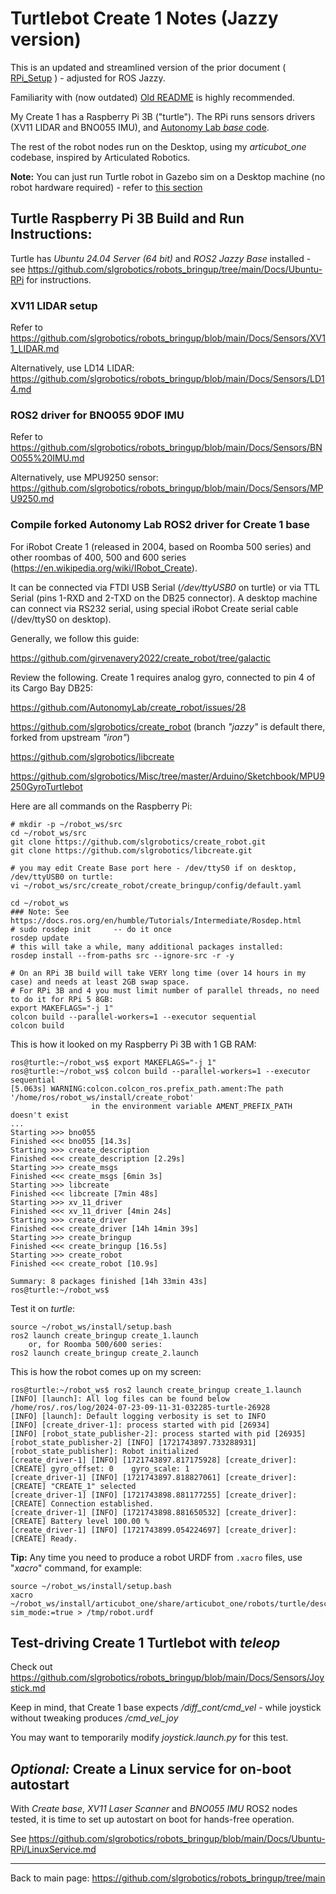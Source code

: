 # Turtlebot Create 1 Notes (Jazzy version)

This is an updated and streamlined version of the prior document ( [RPi_Setup](https://github.com/slgrobotics/turtlebot_create/tree/main/RPi_Setup) ) - adjusted for ROS Jazzy.

Familiarity with (now outdated) [Old README](https://github.com/slgrobotics/turtlebot_create/blob/main/README.md) is highly recommended.

My Create 1 has a Raspberry Pi 3B ("turtle"). The RPi runs sensors drivers (XV11 LIDAR and BNO055 IMU), and [Autonomy Lab _base_ code](https://github.com/slgrobotics/create_robot). 

The rest of the robot nodes run on the Desktop, using my *articubot_one* codebase, inspired by Articulated Robotics.

**Note:** You can just run Turtle robot in Gazebo sim on a Desktop machine (no robot hardware required) - 
refer to [this section](https://github.com/slgrobotics/robots_bringup/blob/main/Docs/ROS-Jazzy/README.md#build-articubot_one-robot-codebase)

## Turtle Raspberry Pi 3B Build and Run Instructions:

Turtle has _Ubuntu 24.04 Server (64 bit)_ and _ROS2 Jazzy Base_ installed - see https://github.com/slgrobotics/robots_bringup/tree/main/Docs/Ubuntu-RPi for instructions.

### XV11 LIDAR setup

Refer to https://github.com/slgrobotics/robots_bringup/blob/main/Docs/Sensors/XV11_LIDAR.md

Alternatively, use LD14 LIDAR: https://github.com/slgrobotics/robots_bringup/blob/main/Docs/Sensors/LD14.md

### ROS2 driver for BNO055 9DOF IMU

Refer to https://github.com/slgrobotics/robots_bringup/blob/main/Docs/Sensors/BNO055%20IMU.md

Alternatively, use MPU9250 sensor: https://github.com/slgrobotics/robots_bringup/blob/main/Docs/Sensors/MPU9250.md

### Compile forked Autonomy Lab ROS2 driver for Create 1 base

For iRobot Create 1 (released in 2004, based on Roomba 500 series) and other roombas of 400, 500 and 600 series (https://en.wikipedia.org/wiki/IRobot_Create).

It can be connected via FTDI USB Serial (_/dev/ttyUSB0_ on turtle) or via TTL Serial (pins 1-RXD and 2-TXD on the DB25 connector). A desktop machine can connect via RS232 serial, using special iRobot Create serial cable (/dev/ttyS0 on desktop).

Generally, we follow this guide:

https://github.com/girvenavery2022/create_robot/tree/galactic
    
Review the following. Create 1 requires analog gyro, connected to pin 4 of its Cargo Bay DB25:

https://github.com/AutonomyLab/create_robot/issues/28

https://github.com/slgrobotics/create_robot   (branch _"jazzy"_ is default there, forked from upstream _"iron"_)

https://github.com/slgrobotics/libcreate

https://github.com/slgrobotics/Misc/tree/master/Arduino/Sketchbook/MPU9250GyroTurtlebot

Here are all commands on the Raspberry Pi:
```
# mkdir -p ~/robot_ws/src
cd ~/robot_ws/src
git clone https://github.com/slgrobotics/create_robot.git
git clone https://github.com/slgrobotics/libcreate.git

# you may edit Create Base port here - /dev/ttyS0 if on desktop, /dev/ttyUSB0 on turtle:
vi ~/robot_ws/src/create_robot/create_bringup/config/default.yaml

cd ~/robot_ws
### Note: See https://docs.ros.org/en/humble/Tutorials/Intermediate/Rosdep.html
# sudo rosdep init     -- do it once
rosdep update
# this will take a while, many additional packages installed:
rosdep install --from-paths src --ignore-src -r -y

# On an RPi 3B build will take VERY long time (over 14 hours in my case) and needs at least 2GB swap space.
# For RPi 3B and 4 you must limit number of parallel threads, no need to do it for RPi 5 8GB:
export MAKEFLAGS="-j 1"
colcon build --parallel-workers=1 --executor sequential
colcon build
```
This is how it looked on my Raspberry Pi 3B with 1 GB RAM:
```
ros@turtle:~/robot_ws$ export MAKEFLAGS="-j 1"
ros@turtle:~/robot_ws$ colcon build --parallel-workers=1 --executor sequential
[5.063s] WARNING:colcon.colcon_ros.prefix_path.ament:The path '/home/ros/robot_ws/install/create_robot'
                  in the environment variable AMENT_PREFIX_PATH doesn't exist
...
Starting >>> bno055
Finished <<< bno055 [14.3s]
Starting >>> create_description
Finished <<< create_description [2.29s]
Starting >>> create_msgs
Finished <<< create_msgs [6min 3s]
Starting >>> libcreate
Finished <<< libcreate [7min 48s]
Starting >>> xv_11_driver
Finished <<< xv_11_driver [4min 24s]
Starting >>> create_driver
Finished <<< create_driver [14h 14min 39s]
Starting >>> create_bringup
Finished <<< create_bringup [16.5s]
Starting >>> create_robot
Finished <<< create_robot [10.9s]

Summary: 8 packages finished [14h 33min 43s]
ros@turtle:~/robot_ws$
```
Test it on _turtle_:
```
source ~/robot_ws/install/setup.bash
ros2 launch create_bringup create_1.launch
    or, for Roomba 500/600 series:
ros2 launch create_bringup create_2.launch
```
This is how the robot comes up on my screen:
```
ros@turtle:~/robot_ws$ ros2 launch create_bringup create_1.launch
[INFO] [launch]: All log files can be found below /home/ros/.ros/log/2024-07-23-09-11-31-032285-turtle-26928
[INFO] [launch]: Default logging verbosity is set to INFO
[INFO] [create_driver-1]: process started with pid [26934]
[INFO] [robot_state_publisher-2]: process started with pid [26935]
[robot_state_publisher-2] [INFO] [1721743897.733288931] [robot_state_publisher]: Robot initialized
[create_driver-1] [INFO] [1721743897.817175928] [create_driver]: [CREATE] gyro_offset: 0    gyro_scale: 1
[create_driver-1] [INFO] [1721743897.818827061] [create_driver]: [CREATE] "CREATE_1" selected
[create_driver-1] [INFO] [1721743898.881177255] [create_driver]: [CREATE] Connection established.
[create_driver-1] [INFO] [1721743898.881650532] [create_driver]: [CREATE] Battery level 100.00 %
[create_driver-1] [INFO] [1721743899.054224697] [create_driver]: [CREATE] Ready.
```
**Tip:** Any time you need to produce a robot URDF from ```.xacro``` files, use "_xacro_" command, for example:
```
source ~/robot_ws/install/setup.bash
xacro ~/robot_ws/install/articubot_one/share/articubot_one/robots/turtle/description/robot.urdf.xacro sim_mode:=true > /tmp/robot.urdf
```
## Test-driving Create 1 Turtlebot with _teleop_

Check out https://github.com/slgrobotics/robots_bringup/blob/main/Docs/Sensors/Joystick.md

Keep in mind, that Create 1 base expects */diff_cont/cmd_vel* - while joystick without tweaking produces */cmd_vel_joy*

You may want to temporarily modify *joystick.launch.py* for this test.

## _Optional:_ Create a Linux service for on-boot autostart

With _Create base_, _XV11 Laser Scanner_ and _BNO055 IMU_ ROS2 nodes tested, it is time to set up autostart on boot for hands-free operation.

See https://github.com/slgrobotics/robots_bringup/blob/main/Docs/Ubuntu-RPi/LinuxService.md

---------------------

Back to main page: https://github.com/slgrobotics/robots_bringup/tree/main

